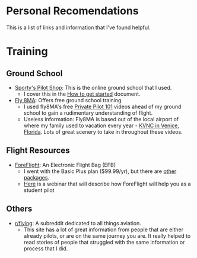 # Personal Recomendations
This is a list of links and information that I've found helpful.
# Training
## Ground School
- [Sporty's Pilot Shop](https://sportys.com/): This is the online ground school that I used.
	- I cover this in the [How to get started](../gettingstarted.md) document.
- [Fly 8MA](https://fly8ma.com): Offers free ground school training
	- I used fly8MA's free [Private Pilot 101](https://www.youtube.com/watch?v=G1v7KYjjtCI&list=PLnjaM9eVs4pvHFgcSAkepEbWwQpGtbY5c) videos ahead of my ground school to gain a rudimentary understanding of flight. 
	- Useless information: Fly8MA is based out of the local airport of where my family used to vacation every year - [KVNC in Venice, Florida](https://en.wikipedia.org/wiki/Venice_Municipal_Airport). Lots of great scenery to take in throughout these videos.
## Flight Resources
- [ForeFlight](https://www.foreflight.com/): An Electronic Flight Bag (EFB)
	- I went with the Basic Plus plan ($99.99/yr), but there are [other packages](https://www.foreflight.com/pricing).
	- [Here](https://www.foreflight.com/support/video-library/watch/?v=foreflight-on-frequency-foreflight-for-student-pil) is a webinar that will describe how ForeFlight will help you as a student pilot
## Others
- [r/flying](https://reddit.com/r/flying): A subreddit dedicated to all things aviation.
	- This site has a lot of great information from people that are either already pilots, or are on the same journey you are. It really helped to read stories of people that struggled with the same information or process that I did.